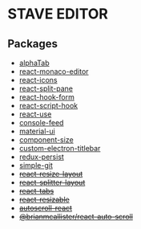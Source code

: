 # STAVE EDITOR

## Packages

- [alphaTab](https://github.com/CoderLine/alphaTab)
- [react-monaco-editor](https://github.com/react-monaco-editor/react-monaco-editor)
- [react-icons](https://github.com/react-icons/react-icons)
- [react-split-pane](https://github.com/tomkp/react-split-pane)
- [react-hook-form](https://github.com/react-hook-form/react-hook-form)
- [react-script-hook](https://github.com/hupe1980/react-script-hook)
- [react-use](https://github.com/streamich/react-use)
- [console-feed](https://github.com/samdenty/console-feed)
- [material-ui](https://material-ui.com/)
- [component-size](https://github.com/rehooks/component-size)
- [custom-electron-titlebar](https://github.com/AlexTorresSk/custom-electron-titlebar)
- [redux-persist](https://github.com/rt2zz/redux-persist)
- [simple-git](https://github.com/StaveService/editor)
- ~~[react-resize-layout](https://github.com/bytefunc/react-resize-layout)~~
- ~~[react-splitter-layout](https://github.com/zesik/react-splitter-layout)~~
- ~~[react-tabs](https://github.com/reactjs/react-tabs)~~
- ~~[react-resizable](https://github.com/STRML/react-resizable)~~
- ~~[autoscroll-react](https://github.com/thk2b/autoscroll-react)~~
- ~~[@brianmcallister/react-auto-scroll](https://github.com/brianmcallister/react-auto-scroll)~~
